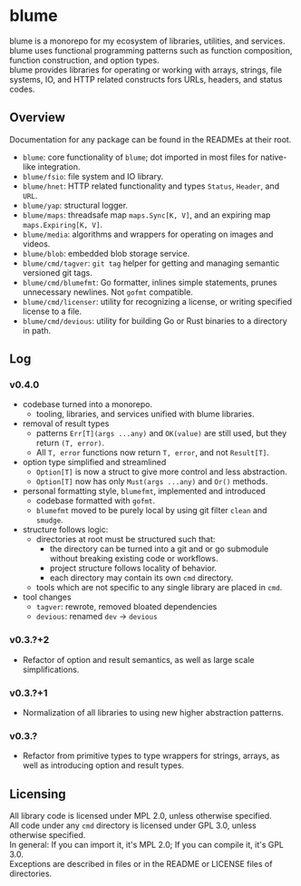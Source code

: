 # blume
blume is a monorepo for my ecosystem of libraries, utilities, and services. \
blume uses functional programming patterns such as function composition, function construction, and option types. \
blume provides libraries for operating or working with arrays, strings, file systems, IO, and HTTP related constructs fors URLs, headers, and status codes.

## Overview
Documentation for any package can be found in the READMEs at their root.

- `blume`: core functionality of `blume`; dot imported in most files for native-like integration.
- `blume/fsio`: file system and IO library.
- `blume/hnet`: HTTP related functionality and types `Status`, `Header`, and `URL`.
- `blume/yap`: structural logger.
- `blume/maps`: threadsafe map `maps.Sync[K, V]`, and an expiring map `maps.Expiring[K, V]`.
- `blume/media`: algorithms and wrappers for operating on images and videos.
- `blume/blob`: embedded blob storage service.
- `blume/cmd/tagver`: `git tag` helper for getting and managing semantic versioned git tags.
- `blume/cmd/blumefmt`: Go formatter, inlines simple statements, prunes unnecessary newlines. Not `gofmt` compatible.
- `blume/cmd/licenser`: utility for recognizing a license, or writing specified license to a file.
- `blume/cmd/devious`: utility for building Go or Rust binaries to a directory in path.

## Log
### v0.4.0
- codebase turned into a monorepo.
	- tooling, libraries, and services unified with blume libraries.
- removal of result types
	- patterns `Err[T](args ...any)` and `OK(value)` are still used, but they return `(T, error)`.
	- All `T, error` functions now return `T, error`, and not `Result[T]`.
- option type simplified and streamlined
	- `Option[T]` is now a struct to give more control and less abstraction.
	- `Option[T]` now has only `Must(args ...any)` and `Or()` methods.
- personal formatting style, `blumefmt`, implemented and introduced
	- codebase formatted with `gofmt`.
	- `blumefmt` moved to be purely local by using git filter `clean` and `smudge`.
- structure follows logic:
	- directories at root must be structured such that:
		- the directory can be turned into a git and or go submodule without breaking existing code or workflows.
		- project structure follows locality of behavior.
		- each directory may contain its own `cmd` directory.
	- tools which are not specific to any single library are placed in `cmd`.
- tool changes
	- `tagver`: rewrote, removed bloated dependencies
	- `devious`: renamed `dev` -> `devious`

### v0.3.?+2
- Refactor of option and result semantics, as well as large scale simplifications.
### v0.3.?+1
- Normalization of all libraries to using new higher abstraction patterns.
### v0.3.?
- Refactor from primitive types to type wrappers for strings, arrays, as well as introducing option and result types.


## Licensing
All library code is licensed under MPL 2.0, unless otherwise specified. \
All code under any `cmd` directory is licensed under GPL 3.0, unless otherwise specified. \
In general: If you can import it, it's MPL 2.0; If you can compile it, it's GPL 3.0. \
Exceptions are described in files or in the README or LICENSE files of directories.
